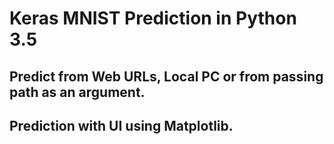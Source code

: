 # Keras MNIST Prediction in Python 3.5

## Predict from Web URLs, Local PC or from passing path as an argument.

## Prediction with UI using Matplotlib.